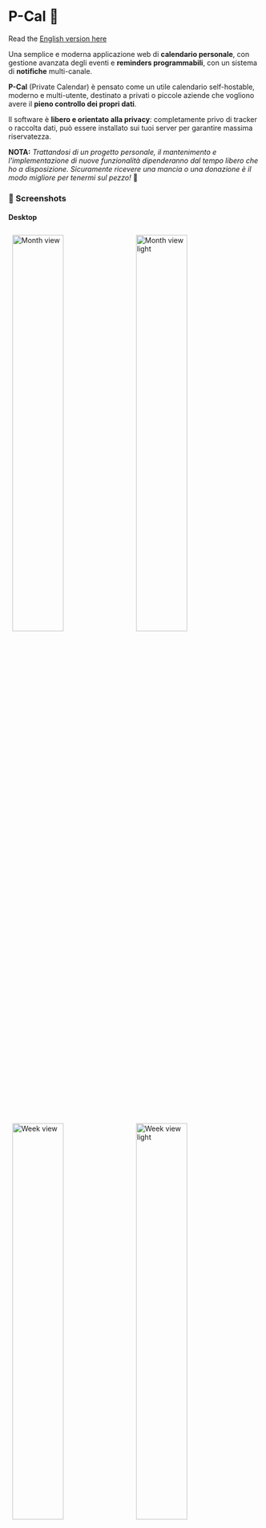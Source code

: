 # P-Cal 📅
Read the [English version here](./README.md)

Una semplice e moderna applicazione web di **calendario personale**, con gestione avanzata degli eventi e **reminders programmabili**, con un sistema di **notifiche** multi-canale.

**P-Cal** (Private Calendar) è pensato come un utile calendario self-hostable, moderno e multi-utente, destinato a privati o piccole aziende che vogliono avere il **pieno controllo dei propri dati**.

Il software è **libero e orientato alla privacy**: completamente privo di tracker o raccolta dati, può essere installato sui tuoi server per garantire massima riservatezza.

**NOTA:** *Trattandosi di un progetto personale, il mantenimento e l'implementazione di nuove funzionalità dipenderanno dal tempo libero che ho a disposizione. Sicuramente ricevere una mancia o una donazione è il modo migliore per tenermi sul pezzo!* 🙂

### 📸 Screenshots

#### Desktop
<p>
    <img src="docs/images/month_dark.png" width="45%" alt="Month view" style="margin: 0.5rem;">
    <img src="docs/images/month_light.png" width="45%" alt="Month view light" style="margin: 0.5rem;">
    <img src="docs/images/week_dark.png" width="45%" alt="Week view" style="margin: 0.5rem;">
    <img src="docs/images/week_light.png" width="45%" alt="Week view light" style="margin: 0.5rem;">
    <img src="docs/images/agenda_dark.png" width="45%" alt="Agenda view" style="margin: 0.5rem;">
    <img src="docs/images/day_dark.png" width="45%" alt="Day view" style="margin: 0.5rem;">
    <img src="docs/images/user-settings_1.png" width="45%" alt="settings-1" style="margin: 0.5rem;">
    <img src="docs/images/user-settings_2.png" width="45%" alt="settings-2" style="margin: 0.5rem;">
    <img src="docs/images/update.png" width="45%" alt="Update" style="margin: 0.5rem;">
    <img src="docs/images/detail.png" width="45%" alt="Detail" style="margin: 0.5rem;">
</p>

#### SmartPhone
<p>
   <img src="docs/images/month_mobile.png" width="32%" alt="Month view mobile" style="margin: 0.5rem;">
   <img src="docs/images/week_mobile.png" width="32%" alt="Week view mobile" style="margin: 0.2rem;">
   <img src="docs/images/agenda_mobile.png" width="32%" alt="Agenda view mobile" style="margin: 0.5rem;">
   <img src="docs/images/day_mobile.png" width="32%" alt="Day view mobile" style="margin: 0.5rem;">
   <img src="docs/images/user-settings_dark_mobile.png" width="32%" alt="Settings mobile 1" style="margin: 0.5rem;">
   <img src="docs/images/user-settings_light_mobile.png" width="32%" alt="Settings mobile 2" style="margin: 0.5rem;">
</p>


### ✨ Funzionalità Principali

#### 📊 **Gestione Calendario Completa**
- **Viste multiple**: Mese, Settimana, Giorno e Agenda
- **Gestione eventi/attività** con colori personalizzabili, luogo e descrizioni
- **Visualizzazione temporale intelligente** con distinzione eventi passati/futuri
- **Griglia oraria precisa** nella vista settimana con indicatori visivi per attività fuori schermo
- **Supporto multilingua completo** (i18n)
- **Tooltips informativi**

#### ⏰ **Sistema di Reminder Avanzato**
- **Notifiche multi-canale**: attualmente implementati Email e NTFY server
- **Reminder multipli** per ogni attività
- **Scheduling flessibile** (minuti, ore, giorni prima dell'evento)
- **Gestione automatica** delle notifiche scadute

#### 👤 **Gestione Utente e Preferenze**
- **Registrazione e login**
- **Profilo utente** basic info
- **Sezione sicurezza** per modifica password e abilitazione 2FA
- **Export dati completo** (GDPR-friendly)
- **Eliminazione account** con cancellazione dati

#### ⚙️ **Preferenze** (per utente):
  - **Tema** (chiaro/scuro/automatico)
  - **Lingua** con default da browser 
  - **Fuso orario** con ora solare/legale automatica
  - **Formato orario** (12h/24h)
  - **Primo giorno della settimana** (Lunedì/Domenica)
  - **Abilitaz/disabilita notifiche** per tipologia
  - **Modifica NTFY topic** personale

#### 🎨 **Esperienza Utente**
- **Design responsivo** ottimizzato per desktop e mobile
- **Interfaccia moderna** con Tailwind CSS
- **Tema adattivo** al sistema operativo
- **Performance ottimizzate** con lazy loading
- **Eventi passati** collassabili nelle viste giorno/agenda

#### 🔐 Sicurezza
- **Password hashing** con BCrypt (strength 12)
- **JWT tokens** con scadenza configurabile
- **Input validation** completa lato server
- **CORS protection** configurabile
- **Two-Factor Authentication** TOTP
- **Secure password reset** via email temporizzato
- **Data isolation** per utente (a livello di API)


### 🚀 Quick Start

#### Installazione

```bash
# 1. Clone the repository
git clone https://github.com/FilTer87/P-Cal
cd P-Cal

# 2. Create and configure environment file
cp .env.example .env
nano .env  # Edit .env file with your configuration

# 3. Start the application
docker compose up --build -d

# 4. Access the application
# Frontend: http://localhost
```
- **Frontend**: http://localhost
- **Backend API**: http://localhost:8080/api
- **Swagger UI**: http://localhost:8080/swagger-ui.html
- **Health Check**: http://localhost:8080/actuator/health

### ⚙️ Configurazione

**See [docs/Install.md](docs/Install.md) for complete installation and configuration instructions.


### 🏗️ Architettura

#### Frontend
**TypeScript / Vue.js 3** with Composition API, Pinia, Vite, Tailwind CSS)

#### Backend
**JAVA 17 / Maven / Spring Boot 3.2** with Spring Security, JPA/Hibernate, PostgreSQL, Lombok

#### Infrastructure (Docker compose quick-start)
- **PostgreSQL** custom docker image with automatic migration scripts
- **Nginx image** as internal reverse proxy, also working behind NPM or other proxies for SSL/Https
- **Server NTFY** per notifiche push (esterno al progetto)

#### ⚡ Ottimizzazioni
- **DB indexing**
- **Lazy loading and pagination**
- **Code splitting** with Vite
- **Tree shaking**
- **Caching**


### 🎯 Roadmap Future

#### 🔧 Possibili funzionalità future (nessun ordine specifico)
- ~~**Gestione multilingua**~~ rilasciato! 🎉 (Italiano, Inglese)
- **Traduzioni in altre lingue** (prossime: Spagnolo, Francese)
- **Canali di notifica aggiuntivi**: Telegram / Discord / Slack / Gotify / ...
- **Categorie eventi** con filtro di visualizzazione globale (alternativa a calendari multipli)
- **Eventi ricorrenti** con pattern personalizzabili
- **Drag & Drop** per spostamento evento/attività nelle griglie ed update automatico
- **Gestione avanzata sessioni utente**
- **Integrazione CalDAV**
- **Import dati** da export utente
- **Import dati** da altri calendar
- **Condivisione eventi** tra gli utenti (gestione inviti)

### 📱 Possibili espansioni
- **API mobile** per app native
- **Calendario condiviso** multi-utente
- **Plugin system** per integrazioni


### 📄 Licenza

Questo progetto è rilasciato sotto **[MIT License](./LICENSE)**.


### 📞 Supporto

#### Documentazione
- **Swagger UI**: disponibile in`/swagger-ui.html`
- **OpenAPI JSON**: disponibile in `/v3/api-docs`
- **Code comments**: Javadoc e TSDoc
- **Architecture docs**: Work in progress!

🐛 **Bug reports**: Usa issue template


---



---

**Sviluppato con ❤️ per gestire eventi ed attività da ricordare in modo semplice ed efficace, mantenendo il pieno controllo dei propri dati**